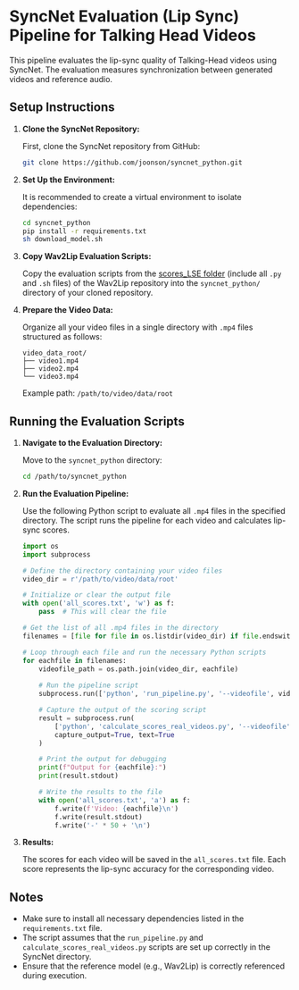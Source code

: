 # SyncNet Evaluation (Lip Sync) Pipeline for Talking Head Videos

This pipeline evaluates the lip-sync quality of Talking-Head videos using SyncNet. The evaluation measures synchronization between generated videos and reference audio.

## Setup Instructions

1. **Clone the SyncNet Repository:**

    First, clone the SyncNet repository from GitHub:

    ```bash
    git clone https://github.com/joonson/syncnet_python.git
    ```

2. **Set Up the Environment:**

    It is recommended to create a virtual environment to isolate dependencies:

    ```bash
    cd syncnet_python
    pip install -r requirements.txt
    sh download_model.sh
    ```

3. **Copy Wav2Lip Evaluation Scripts:**

    Copy the evaluation scripts from the [scores_LSE folder](https://github.com/Rudrabha/Wav2Lip/tree/master/evaluation/scores_LSE) (include all `.py` and `.sh` files) of the Wav2Lip repository into the `syncnet_python/` directory of your cloned repository.

4. **Prepare the Video Data:**

    Organize all your video files in a single directory with `.mp4` files structured as follows:

    ```
    video_data_root/
    ├── video1.mp4
    ├── video2.mp4
    └── video3.mp4
    ```

    Example path: `/path/to/video/data/root`

## Running the Evaluation Scripts

1. **Navigate to the Evaluation Directory:**

    Move to the `syncnet_python` directory:

    ```bash
    cd /path/to/syncnet_python
    ```

2. **Run the Evaluation Pipeline:**

    Use the following Python script to evaluate all `.mp4` files in the specified directory. The script runs the pipeline for each video and calculates lip-sync scores.

    ```python
    import os
    import subprocess

    # Define the directory containing your video files
    video_dir = r'/path/to/video/data/root'

    # Initialize or clear the output file
    with open('all_scores.txt', 'w') as f:
        pass  # This will clear the file

    # Get the list of all .mp4 files in the directory
    filenames = [file for file in os.listdir(video_dir) if file.endswith('.mp4')]

    # Loop through each file and run the necessary Python scripts
    for eachfile in filenames:
        videofile_path = os.path.join(video_dir, eachfile)
        
        # Run the pipeline script
        subprocess.run(['python', 'run_pipeline.py', '--videofile', videofile_path, '--reference', 'wav2lip', '--data_dir', 'tmp_dir'])

        # Capture the output of the scoring script
        result = subprocess.run(
            ['python', 'calculate_scores_real_videos.py', '--videofile', videofile_path, '--reference', 'wav2lip', '--data_dir', 'tmp_dir'],
            capture_output=True, text=True
        )

        # Print the output for debugging
        print(f"Output for {eachfile}:")
        print(result.stdout)

        # Write the results to the file
        with open('all_scores.txt', 'a') as f:
            f.write(f'Video: {eachfile}\n')
            f.write(result.stdout)
            f.write('-' * 50 + '\n')
    ```

3. **Results:**

    The scores for each video will be saved in the `all_scores.txt` file. Each score represents the lip-sync accuracy for the corresponding video.

## Notes

- Make sure to install all necessary dependencies listed in the `requirements.txt` file.
- The script assumes that the `run_pipeline.py` and `calculate_scores_real_videos.py` scripts are set up correctly in the SyncNet directory.
- Ensure that the reference model (e.g., Wav2Lip) is correctly referenced during execution.
